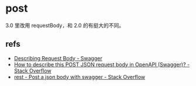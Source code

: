 # post

3.0 里改用 requestBody，和 2.0 的有挺大的不同。

## refs

- [Describing Request Body - Swagger](https://swagger.io/docs/specification/describing-request-body/)
- [How to describe this POST JSON request body in OpenAPI (Swagger)? - Stack Overflow](https://stackoverflow.com/questions/31390806/how-to-describe-this-post-json-request-body-in-openapi-swagger)
- [rest - Post a json body with swagger - Stack Overflow](https://stackoverflow.com/questions/35411628/post-a-json-body-with-swagger)
